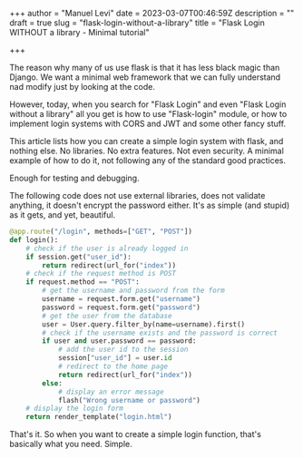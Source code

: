 +++
author = "Manuel Levi"
date = 2023-03-07T00:46:59Z
description = ""
draft = true
slug = "flask-login-without-a-library"
title = "Flask Login WITHOUT a library - Minimal tutorial"

+++


The reason why many of us use flask is that it has less black magic than Django. We want a minimal web framework that we can fully understand nad modify just by looking at the code.

However, today, when you search for "Flask Login" and even "Flask Login without a library" all you get is how to use "Flask-login" module, or how to implement login systems with CORS and JWT and some other fancy stuff.

This article lists how you can create a simple login system with flask, and nothing else. No libraries. No extra features. Not even security. A minimal example of how to do it, not following any of the standard good practices.

Enough for testing and debugging.

The following code does not use external libraries, does not validate anything, it doesn't encrypt the password either. It's as simple (and stupid) as it gets, and yet, beautiful.

```python
@app.route("/login", methods=["GET", "POST"])
def login():
    # check if the user is already logged in
    if session.get("user_id"):
        return redirect(url_for("index"))
    # check if the request method is POST
    if request.method == "POST":
        # get the username and password from the form
        username = request.form.get("username")
        password = request.form.get("password")
        # get the user from the database
        user = User.query.filter_by(name=username).first()
        # check if the username exists and the password is correct
        if user and user.password == password:
            # add the user id to the session
            session["user_id"] = user.id
            # redirect to the home page
            return redirect(url_for("index"))
        else:
            # display an error message
            flash("Wrong username or password")
    # display the login form
    return render_template("login.html")

```

That's it. So when you want to create a simple login function, that's basically what you need. Simple.

